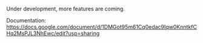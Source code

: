 Under development, more features are coming.

Documentation: https://docs.google.com/document/d/1DMGot95m61Cq0edac9Iqw0KnntkfCHq2MsPJL3NhEwc/edit?usp=sharing

